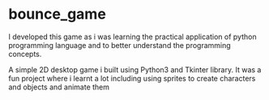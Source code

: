 # bounce_game

I developed this game as i was learning the practical application of python programming language and to better understand the programming concepts.

A simple 2D desktop game i built using Python3 and Tkinter library. It was a fun project where i learnt a lot including using sprites to create characters and objects and animate them

